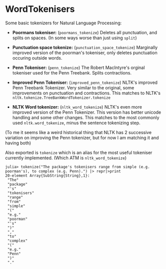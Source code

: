 # WordTokenisers
Some basic tokenizers for Natural Language Processing:

 - **Poormans tokeniser:** (`poormans_tokenize`) Deletes all punctuation, and splits on spaces. (In some ways worse than just using `split`)
 - **Punctuation space tokenize:** (`punctuation_space_tokenize`) Marginally improved version of the poorman's tokeniser, only deletes punctuation occuring outside words.

 - **Penn Tokeniser:** (`penn_tokenize`) The Robert MacIntyre's orginal tokeniser used for the Penn Treebank. Splits contractions.
 - **Improved Penn Tokeniser:** (`improved_penn_tokenize`) NLTK's improved Penn Treebank Tokenizer. Very similar to the original, some improvements on punctuation and contractions. This matches to NLTK's `nltk.tokenize.TreeBankWordTokenizer.tokenize`
 - **NLTK Word tokenizer:** (`nltk_word_tokenize`) NLTK's even more improved version of the Penn Tokenizer. This version has better unicode handling and some other changes. This matches to the most commonly used `nltk.word_tokenize`, minus the sentence tokenizing step.

  (To me it seems like a weird historical thing that NLTK has 2 successive variation on improving the Penn tokenizer, but for now I am matching it and having both)


Also exported is `tokenize` which is an alias for the most useful tokeniser currently implemented.
(Which ATM is `nltk_word_tokenize`)

```
julia> tokenize("The package's tokenisers range from simple (e.g. poorman's), to complex (e.g. Penn).") |> repr|>print
20-element Array{SubString{String},1}:
 "The"
 "package"
 "'s"
 "tokenisers"
 "range"
 "from"
 "simple"
 "("
 "e.g."
 "poorman"
 "'s"
 ")"
 ","
 "to"
 "complex"
 "("
 "e.g."
 "Penn"
 ")"
 "."
````
